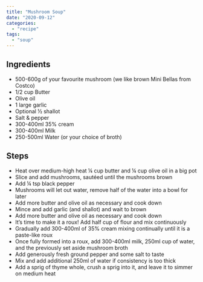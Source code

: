 ```yaml
---
title: "Mushroom Soup"
date: "2020-09-12"
categories: 
  - "recipe"
tags: 
  - "soup"
---
```


## Ingredients

- 500-600g of your favourite mushroom (we like brown Mini Bellas from Costco)
- 1/2 cup Butter
- Olive oil
- 1 large garlic
- Optional ½ shallot
- Salt & pepper
- 300-400ml 35% cream
- 300-400ml Milk
- 250-500ml Water (or your choice of broth)

## Steps

- Heat over medium-high heat ¼ cup butter and ¼ cup olive oil in a big pot
- Slice and add mushrooms, sautéed until the mushrooms brown
- Add ¼ tsp black pepper
- Mushrooms will let out water, remove half of the water into a bowl for later
- Add more butter and olive oil as necessary and cook down
- Mince and add garlic (and shallot) and wait to brown
- Add more butter and olive oil as necessary and cook down
- It’s time to make it a roux! Add half cup of flour and mix continuously
- Gradually add 300-400ml of 35% cream mixing continually until it is a paste-like roux
- Once fully formed into a roux, add 300-400ml milk, 250ml cup of water, and the previously set aside mushroom broth
- Add generously fresh ground pepper and some salt to taste
- Mix and add additional 250ml of water if consistency is too thick
- Add a sprig of thyme whole, crush a sprig into it, and leave it to simmer on medium heat
